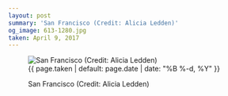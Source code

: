 ```yaml
---
layout: post
summary: 'San Francisco (Credit: Alicia Ledden)'
og_image: 613-1280.jpg
taken: April 9, 2017
---
```


<figure class="post" data-src="{{ site.assets_url }}/{{ page.og_image }}" data-sub-html='#caption-{{ page.id | remove_first: "/" }}'>
<img alt="San Francisco (Credit: Alicia Ledden)" sizes="(min-width: 700px) 50vw, calc(100vw - 2rem)" src="{{ site.assets_url }}/613-640.jpg" srcset="{{ site.assets_url }}/613-320.jpg 320w, {{ site.assets_url }}/613-640.jpg 640w, {{ site.assets_url }}/613-960.jpg 960w, {{ site.assets_url }}/613-1280.jpg 1280w"/>
<figcaption id='caption-{{ page.id | remove_first: "/" }}'>
<time>{{ page.taken | default: page.date | date: "%B %-d, %Y" }}</time>
<p>San Francisco (Credit: Alicia Ledden)</p>
</figcaption>
</figure>
